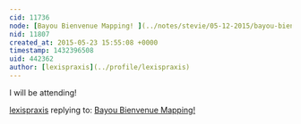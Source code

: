 ```yaml
---
cid: 11736
node: [Bayou Bienvenue Mapping! ](../notes/stevie/05-12-2015/bayou-bienvenue-mapping)
nid: 11807
created_at: 2015-05-23 15:55:08 +0000
timestamp: 1432396508
uid: 442362
author: [lexispraxis](../profile/lexispraxis)
---
```


I will be attending!

[lexispraxis](../profile/lexispraxis) replying to: [Bayou Bienvenue Mapping! ](../notes/stevie/05-12-2015/bayou-bienvenue-mapping)

